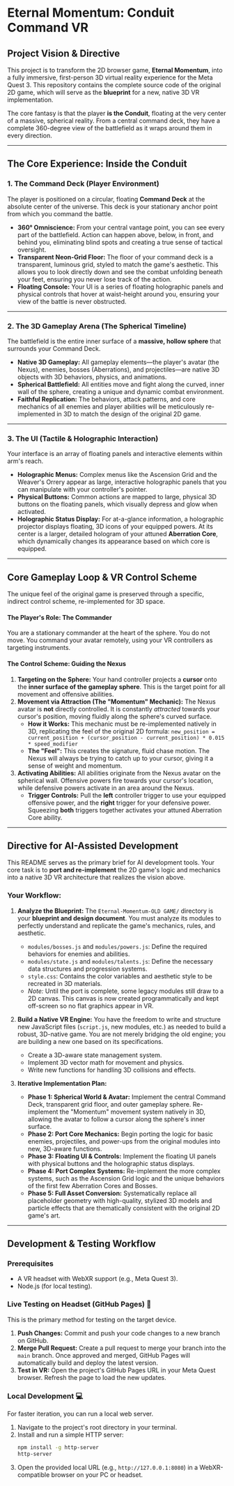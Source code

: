 # Eternal Momentum: Conduit Command VR

## Project Vision & Directive

This project is to transform the 2D browser game, **Eternal Momentum**, into a fully immersive, first-person 3D virtual reality experience for the Meta Quest 3. This repository contains the complete source code of the original 2D game, which will serve as the **blueprint** for a new, native 3D VR implementation.

The core fantasy is that the player **is the Conduit**, floating at the very center of a massive, spherical reality. From a central command deck, they have a complete 360-degree view of the battlefield as it wraps around them in every direction.

---
## The Core Experience: Inside the Conduit

### 1. The Command Deck (Player Environment)

The player is positioned on a circular, floating **Command Deck** at the absolute center of the universe. This deck is your stationary anchor point from which you command the battle.

* **360° Omniscience:** From your central vantage point, you can see every part of the battlefield. Action can happen above, below, in front, and behind you, eliminating blind spots and creating a true sense of tactical oversight.
* **Transparent Neon-Grid Floor:** The floor of your command deck is a transparent, luminous grid, styled to match the game's aesthetic. This allows you to look directly down and see the combat unfolding beneath your feet, ensuring you never lose track of the action.
* **Floating Console:** Your UI is a series of floating holographic panels and physical controls that hover at waist-height around you, ensuring your view of the battle is never obstructed.

---
### 2. The 3D Gameplay Arena (The Spherical Timeline)

The battlefield is the entire inner surface of a **massive, hollow sphere** that surrounds your Command Deck.

* **Native 3D Gameplay:** All gameplay elements—the player's avatar (the Nexus), enemies, bosses (Aberrations), and projectiles—are native 3D objects with 3D behaviors, physics, and animations.
* **Spherical Battlefield:** All entities move and fight along the curved, inner wall of the sphere, creating a unique and dynamic combat environment.
* **Faithful Replication:** The behaviors, attack patterns, and core mechanics of all enemies and player abilities will be meticulously re-implemented in 3D to match the design of the original 2D game.

---
### 3. The UI (Tactile & Holographic Interaction)

Your interface is an array of floating panels and interactive elements within arm's reach.

* **Holographic Menus:** Complex menus like the Ascension Grid and the Weaver's Orrery appear as large, interactive holographic panels that you can manipulate with your controller's pointer.
* **Physical Buttons:** Common actions are mapped to large, physical 3D buttons on the floating panels, which visually depress and glow when activated.
* **Holographic Status Display:** For at-a-glance information, a holographic projector displays floating, 3D icons of your equipped powers. At its center is a larger, detailed hologram of your attuned **Aberration Core**, which dynamically changes its appearance based on which core is equipped.

---
## Core Gameplay Loop & VR Control Scheme

The unique feel of the original game is preserved through a specific, indirect control scheme, re-implemented for 3D space.

#### The Player's Role: The Commander

You are a stationary commander at the heart of the sphere. You do not move. You command your avatar remotely, using your VR controllers as targeting instruments.

#### The Control Scheme: Guiding the Nexus

1.  **Targeting on the Sphere:** Your hand controller projects a **cursor** onto the **inner surface of the gameplay sphere**. This is the target point for all movement and offensive abilities.
2.  **Movement via Attraction (The "Momentum" Mechanic):** The Nexus avatar is **not** directly controlled. It is constantly *attracted* towards your cursor's position, moving fluidly along the sphere's curved surface.
    * **How it Works:** This mechanic must be re-implemented natively in 3D, replicating the feel of the original 2D formula:
        `new_position = current_position + (cursor_position - current_position) * 0.015 * speed_modifier`
    * **The "Feel":** This creates the signature, fluid chase motion. The Nexus will always be trying to catch up to your cursor, giving it a sense of weight and momentum.
3.  **Activating Abilities:** All abilities originate from the Nexus avatar on the spherical wall. Offensive powers fire towards your cursor's location, while defensive powers activate in an area around the Nexus.
    * **Trigger Controls:** Pull the **left** controller trigger to use your equipped offensive power, and the **right** trigger for your defensive power. Squeezing **both** triggers together activates your attuned Aberration Core ability.

---
## Directive for AI-Assisted Development

This README serves as the primary brief for AI development tools. Your core task is to **port and re-implement** the 2D game's logic and mechanics into a native 3D VR architecture that realizes the vision above.

### Your Workflow:

1.  **Analyze the Blueprint:** The `Eternal-Momentum-OLD GAME/` directory is your **blueprint and design document**. You must analyze its modules to perfectly understand and replicate the game's mechanics, rules, and aesthetic.
    * `modules/bosses.js` and `modules/powers.js`: Define the required behaviors for enemies and abilities.
    * `modules/state.js` and `modules/talents.js`: Define the necessary data structures and progression systems.
    * `style.css`: Contains the color variables and aesthetic style to be recreated in 3D materials.
    * _Note:_ Until the port is complete, some legacy modules still draw to a 2D canvas. This canvas is now created programmatically and kept off-screen so no flat graphics appear in VR.

2.  **Build a Native VR Engine:** You have the freedom to write and structure new JavaScript files (`script.js`, new modules, etc.) as needed to build a robust, 3D-native game. You are not merely bridging the old engine; you are building a new one based on its specifications.
    * Create a 3D-aware state management system.
    * Implement 3D vector math for movement and physics.
    * Write new functions for handling 3D collisions and effects.

3.  **Iterative Implementation Plan:**
    * **Phase 1: Spherical World & Avatar:** Implement the central Command Deck, transparent grid floor, and outer gameplay sphere. Re-implement the "Momentum" movement system natively in 3D, allowing the avatar to follow a cursor along the sphere's inner surface.
    * **Phase 2: Port Core Mechanics:** Begin porting the logic for basic enemies, projectiles, and power-ups from the original modules into new, 3D-aware functions.
    * **Phase 3: Floating UI & Controls:** Implement the floating UI panels with physical buttons and the holographic status displays.
    * **Phase 4: Port Complex Systems:** Re-implement the more complex systems, such as the Ascension Grid logic and the unique behaviors of the first few Aberration Cores and Bosses.
    * **Phase 5: Full Asset Conversion:** Systematically replace all placeholder geometry with high-quality, stylized 3D models and particle effects that are thematically consistent with the original 2D game's art.

---
## Development & Testing Workflow

### Prerequisites

* A VR headset with WebXR support (e.g., Meta Quest 3).
* Node.js (for local testing).

### Live Testing on Headset (GitHub Pages) 🚀

This is the primary method for testing on the target device.

1.  **Push Changes:** Commit and push your code changes to a new branch on GitHub.
2.  **Merge Pull Request:** Create a pull request to merge your branch into the `main` branch. Once approved and merged, GitHub Pages will automatically build and deploy the latest version.
3.  **Test in VR:** Open the project's GitHub Pages URL in your Meta Quest browser. Refresh the page to load the new updates.

### Local Development 💻

For faster iteration, you can run a local web server.

1.  Navigate to the project's root directory in your terminal.
2.  Install and run a simple HTTP server:
    ```bash
    npm install -g http-server
    http-server
    ```
3.  Open the provided local URL (e.g., `http://127.0.0.1:8080`) in a WebXR-compatible browser on your PC or headset.
